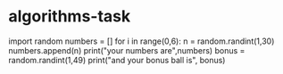 # algorithms-task

import random
numbers = []
for i in range(0,6):
  n = random.randint(1,30)
  numbers.append(n)
print("your numbers are",numbers)
bonus = random.randint(1,49)
print("and your bonus ball is", bonus)
